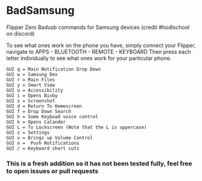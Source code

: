 # BadSamsung
Flipper Zero Badusb commands for Samsung devices (credit #hodlschool on discord)

To see what ones work on the phone you have, simply connect your Flipper, navigate to APPS - BLUETOOTH - REMOTE - KEYBOARD 
Then press each letter individually to see what ones work for your particular phone.

```
GUI q = Main Notification Drop Down
GUI w = Samsung Dex
GUI r = Main Files
GUI y = Smart View
GUI u = Accessibility
GUI i = Opens Bixby
GUI s = Screenshot
GUI d = Return To Homescreen
GUI f = Drop Down Search
GUI h = Some Keyboad voice control
GUI k = Opens Calander
GUI L = To Lockscreen (Note that the L is uppercase)
GUI z = Settings
GUI v = Brings up Volume Control 
GUI n =  Push Notifications
GUI / = Keyboard short cuts
```

### This is a fresh addition so it has not been tested fully, feel free to open issues or pull requests
